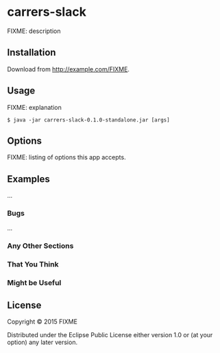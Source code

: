 # carrers-slack

FIXME: description

## Installation

Download from http://example.com/FIXME.

## Usage

FIXME: explanation

    $ java -jar carrers-slack-0.1.0-standalone.jar [args]

## Options

FIXME: listing of options this app accepts.

## Examples

...

### Bugs

...

### Any Other Sections
### That You Think
### Might be Useful

## License

Copyright © 2015 FIXME

Distributed under the Eclipse Public License either version 1.0 or (at
your option) any later version.
